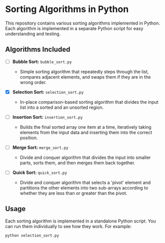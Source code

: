 # Sorting Algorithms in Python

This repository contains various sorting algorithms implemented in Python. Each algorithm is implemented in a separate Python script for easy understanding and testing.

## Algorithms Included

- [ ] **Bubble Sort:** `bubble_sort.py`
   - Simple sorting algorithm that repeatedly steps through the list, compares adjacent elements, and swaps them if they are in the wrong order.

- [x] **Selection Sort:** `selection_sort.py`
   - In-place comparison-based sorting algorithm that divides the input list into a sorted and an unsorted region.

- [ ] **Insertion Sort:** `insertion_sort.py`
   - Builds the final sorted array one item at a time, iteratively taking elements from the input data and inserting them into the correct position.

- [ ] **Merge Sort:** `merge_sort.py`
   - Divide and conquer algorithm that divides the input into smaller parts, sorts them, and then merges them back together.

- [ ] **Quick Sort:** `quick_sort.py`
   - Divide and conquer algorithm that selects a 'pivot' element and partitions the other elements into two sub-arrays according to whether they are less than or greater than the pivot.

## Usage

Each sorting algorithm is implemented in a standalone Python script. You can run them individually to see how they work. For example:


```bash
python selection_sort.py
